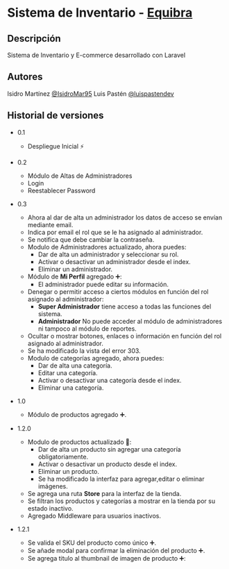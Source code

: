 # Sistema de Inventario - [Equibra](https://www.equibra.com)

## Descripción

Sistema de Inventario y E-commerce desarrollado con Laravel

## Autores

Isidro Martínez
[@IsidroMar95](https://github.com/IsidroMar95)
Luis Pastén
[@luispastendev](https://github.com/luispastendev)

## Historial de versiones

-   0.1
    -   Despliegue Inicial ⚡
-   0.2
    -   Módulo de Altas de Administradores
    -   Login
    -   Reestablecer Password
-   0.3

    -   Ahora al dar de alta un administrador los datos de acceso se envían mediante email.
    -   Indica por email el rol que se le ha asignado al administrador.
    -   Se notifica que debe cambiar la contraseña.
    -   Modulo de Administradores actualizado, ahora puedes:
        -   Dar de alta un administrador y seleccionar su rol.
        -   Activar o desactivar un administrador desde el index.
        -   Eliminar un administrador.
    -   Módulo de **Mi Perfil** agregado ➕:
        -   El administrador puede editar su información.
    -   Denegar o permitir acceso a ciertos módulos en función del rol asignado al administrador:
        -   **Super Administrador** tiene acceso a todas las funciones del sistema.
        -   **Administrador** No puede acceder al módulo de administradores ni tampoco al módulo de reportes.
    -   Ocultar o mostrar botones, enlaces o información en función del rol asignado al administrador.
    -   Se ha modificado la vista del error 303.
    -   Modulo de categorías agregado, ahora puedes:
        -   Dar de alta una categoría.
        -   Editar una categoría.
        -   Activar o desactivar una categoría desde el index.
        -   Eliminar una categoría.

-   1.0

    -   Módulo de productos agregado ➕.

-   1.2.0

    -   Modulo de productos actualizado 🔄:
        -   Dar de alta un producto sin agregar una categoría obligatoriamente.
        -   Activar o desactivar un producto desde el index.
        -   Eliminar un producto.
        -   Se ha modificado la interfaz para agregar,editar o eliminar imágenes.
    -   Se agrega una ruta **Store** para la interfaz de la tienda.
    -   Se filtran los productos y categorías a mostrar en la tienda por su estado inactivo.
    -   Agregado Middleware para usuarios inactivos.

-   1.2.1

    -   Se valida el SKU del producto como único ➕.
    -   Se añade modal para confirmar la eliminación del producto ➕.
    -   Se agrega titulo al thumbnail de imagen de producto ➕:
